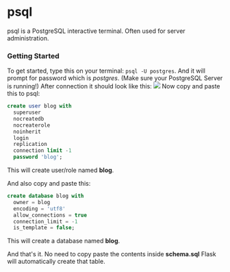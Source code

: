# psql
psql is a PostgreSQL interactive terminal. Often used for server administration.
### Getting Started
To get started, type this on your terminal: `psql -U postgres`. And it will prompt for password which is _postgres_. (Make sure your PostgreSQL Server is running!) After connection it should look like this: 
![](./img/psql.png) 
Now copy and paste this to psql:
```sql
create user blog with
  superuser
  nocreatedb
  nocreaterole
  noinherit
  login
  replication
  connection limit -1
  password 'blog';
```
This will create user/role named **blog**.

And also copy and paste this:

```sql
create database blog with
  owner = blog
  encoding = 'utf8'
  allow_connections = true
  connection_limit = -1
  is_template = false;
```
This will create a database named **blog**.

And that's it. No need to copy paste the contents inside **schema.sql**
Flask will automatically create that table.